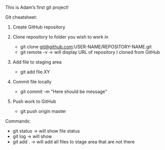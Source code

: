 This is Adam’s first git project!

Git cheatsheet:
1. Create GitHub repository
2. Clone repository to folder you wish to work in
   - git clone git@github.com:USER-NAME/REPOSITORY-NAME.git
   - git remote -v -> will display URL of repository I cloned from GitHub

3. Add file to staging area
   - git add file.XY

4. Commit file locally
   - git commit -m "Here should be message"

5. Push work to GitHub
   - git push origin master


Commands: 
   - git status -> will show file status
   - git log -> will show 
   - git add . -> will add all files to stage area that are not there
